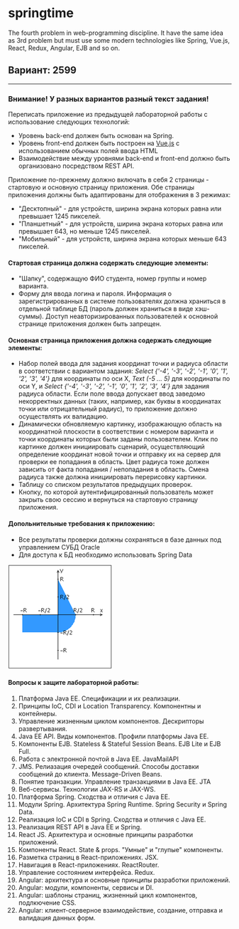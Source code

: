 # springtime
The fourth problem in web-programming discipline. It have the same idea as 3rd problem but must use some modern technologies like Spring, Vue.js, React, Redux, Angular, EJB and so on.

## Вариант: 2599

---
### Внимание! У разных вариантов разный текст задания!

Переписать приложение из предыдущей лабораторной работы с использование следующих технологий:

+ Уровень back-end должен быть основан на Spring.
+ Уровень front-end должен быть построен на [Vue.js](https://vuejs.org/) с использованием обычных полей ввода HTML
+ Взаимодействие между уровнями back-end и front-end должно быть организовано посредством REST API.

Приложение по-прежнему должно включать в себя 2 страницы - стартовую и основную страницу приложения. Обе страницы приложения должны быть адаптированы для отображения в 3 режимах:

+ "Десктопный" - для устройств, ширина экрана которых равна или превышает 1245 пикселей.
+ "Планшетный" - для устройств, ширина экрана которых равна или превышает 643, но меньше 1245 пикселей.
+ "Мобильный" - для устройств, ширина экрана которых меньше 643 пикселей.

#### Стартовая страница должна содержать следующие элементы:

+ "Шапку", содержащую ФИО студента, номер группы и номер варианта.
+ Форму для ввода логина и пароля. Информация о зарегистрированных в системе пользователях должна храниться в отдельной таблице БД (пароль должен храниться в виде хэш-суммы). Доступ неавторизированных пользователей к основной странице приложения должен быть запрещен.

#### Основная страница приложения должна содержать следующие элементы:

+ Набор полей ввода для задания координат точки и радиуса области в соответствии с вариантом задания: *Select {'-4', '-3', '-2', '-1', '0', '1', '2', '3', '4'}* для координаты по оси X, *Text (-5 ... 5)* для координаты по оси Y, и *Select {'-4', '-3', '-2', '-1', '0', '1', '2', '3', '4'}* для задания радиуса области. Если поле ввода допускает ввод заведомо некорректных данных (таких, например, как буквы в координатах точки или отрицательный радиус), то приложение должно осуществлять их валидацию.
+ Динамически обновляемую картинку, изображающую область на координатной плоскости в соответствии с номером варианта и точки координаты которых были заданы пользователем. Клик по картинке должен инициировать сценарий, осуществляющий определение координат новой точки и отправку их на сервер для проверки ее попадания в область. Цвет радиуса тоже должен зависить от факта попадания / непопадания в область. Смена радиуса также должна инициировать перерисовку картинки.
+ Таблицу со списком результатов предыдущих проверок.
+ Кнопку, по которой аутентифицированный пользователь может закрыть свою сессию и вернуться на стартовую страницу приложения.

#### Допольнительные требования к приложению:

+ Все результаты проверки должны сохраняться в базе данных под управлением СУБД Oracle
+ Для доступа к БД необходимо использовать Spring Data

![Task Area](https://github.com/Come1LLF00/springtime/blob/main/areas.png "Area")

#### Вопросы к защите лабораторной работы:

1. Платформа Java EE. Спецификации и их реализации.
2. Принципы IoC, CDI и Location Transparency. Компонентны и контейнеры.
3. Управление жизненным циклом компонентов. Дескрипторы развертывания.
4. Java EE API. Виды компонентов. Профили платформы Java EE.
5. Компоненты EJB. Stateless & Stateful Session Beans. EJB Lite и EJB Full.
6. Работа с электронной почтой в Java EE. JavaMailAPI
7. JMS. Релиазация очередей сообщений. Способы доставки сообщений до клиента. Message-Driven Beans.
8. Понятие транзакции. Управление транзакциями в Java EE. JTA
9. Веб-сервисы. Технологии JAX-RS и JAX-WS.
10. Платформа Spring. Сходства и отличия с Java EE.
11. Модули Spring. Архитектура Spring Runtime. Spring Security и Spring Data.
12. Реализация IoC и CDI в Spring. Сходства и отличия с Java EE.
13. Реализация REST API в Java EE и Spring.
14. React JS. Архитектура и основные принципы разработки приложений.
15. Компоненты React. State & props. "Умные" и "глупые" компоненты.
16. Разметка страниц в React-приложениях. JSX.
17. Навигация в React-приложениях. ReactRouter.
18. Управление состоянием интерфейса. Redux.
19. Angular: архитектура и основные принципы разработки приложений.
20. Angular: модули, компоненты, сервисы и DI.
21. Angular: шаблоны страниц, жизненный цикл компонентов, подлкючение CSS.
22. Angular: клиент-серверное взаимодействие, создание, отправка и валидация данных форм.
